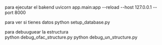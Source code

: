 para ejecutar el bakend 
uvicorn app.main:app --reload --host 127.0.0.1 --port 8000

para ver si tienes datos
python setup_database.py

para  debuuguear la estructura  
python debug_ofac_structure.py 
python debug_un_structure.py 